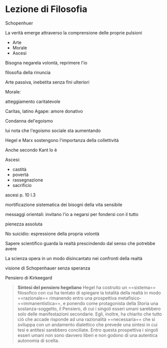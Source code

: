 # Lezione di Filosofia

Schopenhuer

La verità emerge attraverso la comprensione delle proprie pulsioni

* Arte
* Morale
* Ascesi

Bisogna negarela volontà, reprimere l'io

filosofia della rinuncia


Arte passiva, inebetita senza fini ulteriori



Morale:

atteggiamento caritatevole

Caritas, latino
Agape: amore donativo

Condanna del'egoismo

lui nota che l'egoismo sociale sta aumentando

Hegel e Marx sostengono l'importanza della collettività


Anche secondo Kant lo è


Ascesi:
* castità
* povertà
* rassegnazione
* sacrificio


ascesi p. 10 l.3 

mortificazione sistematica dei bisogni della vita sensibile

messaggi orientali:
invitano l'io a negarsi per fondersi con il tutto

pienezza assoluta


No suicidio: espressione della propria volontà

Sapere scientifico guarda la realtà prescindendo dal senso che potrebbe avere

La scienza opera in un modo disincantato nei confronti della realtà


visione di Schopenhauer senza speranza



Pensiero di Kirkeegard


 >**Sintesi del pensiero hegeliano**
 > Hegel ha costruito un ==sistema== filosofico con cui ha tentato di spiegare la totalità della realtà in modo ==razionale== rimanendo entro una prospettiva metafisico-==immanentistica==, e ponendo come protagonista della Storia una sostanza-soggetto, il Pensiero, di cui i singoli esseri umani sarebbero solo delle manifestazioni secondarie.
 >  Egli, inoltre, ha chiarito che tutto ciò che accade risponde ad una razionalità ==necessaria== che si sviluppa con un andamento dialettico che prevede una sintesi in cui tesi e antitesi sarebbero conciliate.
 > Entro questa prospettiva i singoli esseri umani non sono davvero liberi e non godono di una autentica autonomia di scelta.
<!--stackedit_data:
eyJoaXN0b3J5IjpbLTE3MzE2MTk3MjksLTYzMDEzNDExNCwyND
AyNjQ1OTksNjIxODI2ODAzXX0=
-->